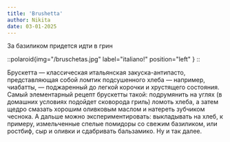 ```yaml
---
title: 'Brushetta'
author: Nikita
date: 03-01-2025
---
```


За базиликом придется идти в грин

::polaroid{img="/bruschetas.jpg" label="italiano!" position="left" }
::

<!--more-->
Брускетта — классическая итальянская закуска-антипасто, представляющая собой ломтик подсушенного хлеба — например, чиабатты, — поджаренный до легкой корочки и хрустящего состояния. Самый элементарный рецепт брускетты такой: подрумянить на углях (в домашних условиях подойдет сковорода гриль) ломоть хлеба, а затем щедро смазать хорошим оливковым маслом и натереть зубчиком чеснока. А дальше можно экспериментировать: выкладывать на хлеб, к примеру, измельченные спелые помидоры со свежим базиликом, или ростбиф, сыр и оливки и сдабривать бальзамико. Ну и так далее.
